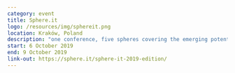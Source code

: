 ```yaml
---
category: event
title: Sphere.it
logo: /resources/img/sphereit.png
location: Kraków, Poland
description: "one conference, five spheres covering the emerging potential of software technology"
start: 6 October 2019
end: 9 October 2019
link-out: https://sphere.it/sphere-it-2019-edition/
---
```

